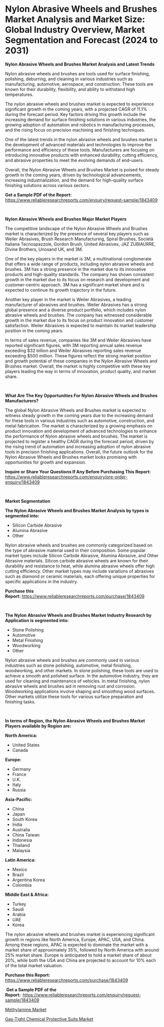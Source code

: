 <p><h1>Nylon Abrasive Wheels and Brushes Market Analysis and Market Size: Global Industry Overview, Market Segmentation and Forecast (2024 to 2031)</h1></p><p><strong>Nylon Abrasive Wheels and Brushes Market Analysis and Latest Trends</strong></p>
<p><p>Nylon abrasive wheels and brushes are tools used for surface finishing, polishing, deburring, and cleaning in various industries such as manufacturing, automotive, aerospace, and construction. These tools are known for their durability, flexibility, and ability to withstand high temperatures.</p><p>The nylon abrasive wheels and brushes market is expected to experience significant growth in the coming years, with a projected CAGR of 11.1% during the forecast period. Key factors driving this growth include the increasing demand for surface finishing solutions in various industries, the growing adoption of automation and robotics in manufacturing processes, and the rising focus on precision machining and finishing techniques.</p><p>One of the latest trends in the nylon abrasive wheels and brushes market is the development of advanced materials and technologies to improve the performance and efficiency of these tools. Manufacturers are focusing on introducing innovative products with enhanced durability, cutting efficiency, and abrasive properties to meet the evolving demands of end-users.</p><p>Overall, the Nylon Abrasive Wheels and Brushes Market is poised for steady growth in the coming years, driven by technological advancements, increasing industrialization, and the demand for high-quality surface finishing solutions across various sectors.</p></p>
<p><strong>Get a Sample PDF of the Report:&nbsp;</strong> <a href="https://www.reliableresearchreports.com/enquiry/request-sample/1843409">https://www.reliableresearchreports.com/enquiry/request-sample/1843409</a></p>
<p>&nbsp;</p>
<p><strong>Nylon Abrasive Wheels and Brushes Major Market Players</strong></p>
<p><p>The competitive landscape of the Nylon Abrasive Wheels and Brushes market is characterized by the presence of several key players such as Weiler Abrasives, Brush Research Manufacturing, Spiral Brushes, Società Italiana Tecnospazzole, Gordon Brush, United Abrasives, JAZ ZUBIAURRE, Divine Brothers, Unosand UK, and 3M.</p><p>One of the key players in the market is 3M, a multinational conglomerate that offers a wide range of products, including nylon abrasive wheels and brushes. 3M has a strong presence in the market due to its innovative products and high-quality standards. The company has shown consistent growth in the market due to its focus on research and development and customer-centric approach. 3M has a significant market share and is expected to continue its growth trajectory in the future.</p><p>Another key player in the market is Weiler Abrasives, a leading manufacturer of abrasives and brushes. Weiler Abrasives has a strong global presence and a diverse product portfolio, which includes nylon abrasive wheels and brushes. The company has witnessed considerable growth in the market due to its focus on product innovation and customer satisfaction. Weiler Abrasives is expected to maintain its market leadership position in the coming years.</p><p>In terms of sales revenue, companies like 3M and Weiler Abrasives have reported significant figures, with 3M reporting annual sales revenue exceeding $32 billion and Weiler Abrasives reporting sales revenue exceeding $500 million. These figures reflect the strong market position and growth potential of these companies in the Nylon Abrasive Wheels and Brushes market. Overall, the market is highly competitive with these key players leading the way in terms of innovation, product quality, and market share.</p></p>
<p>&nbsp;</p>
<p><strong>What Are The Key Opportunities For Nylon Abrasive Wheels and Brushes Manufacturers?</strong></p>
<p><p>The global Nylon Abrasive Wheels and Brushes market is expected to witness steady growth in the coming years due to the increasing demand for these tools in various industries such as automotive, construction, and metal fabrication. The market is characterized by a growing emphasis on product innovation and development of advanced technologies to enhance the performance of Nylon abrasive wheels and brushes. The market is projected to register a healthy CAGR during the forecast period, driven by the rising trend of automation and increasing adoption of nylon abrasive tools in precision finishing applications. Overall, the future outlook for the Nylon Abrasive Wheels and Brushes market looks promising with opportunities for growth and expansion.</p></p>
<p><strong>Inquire or Share Your Questions If Any Before Purchasing This Report:</strong> <a href="https://www.reliableresearchreports.com/enquiry/pre-order-enquiry/1843409">https://www.reliableresearchreports.com/enquiry/pre-order-enquiry/1843409</a></p>
<p>&nbsp;</p>
<p><strong>Market Segmentation</strong></p>
<p><strong>The Nylon Abrasive Wheels and Brushes Market Analysis by types is segmented into:</strong></p>
<p><ul><li>Silicon Carbide Abrasive</li><li>Alumina Abrasive</li><li>Other</li></ul></p>
<p><p>Nylon abrasive wheels and brushes are commonly categorized based on the type of abrasive material used in their composition. Some popular market types include Silicon Carbide Abrasive, Alumina Abrasive, and Other Abrasive materials. Silicon carbide abrasive wheels are known for their durability and resistance to heat, while alumina abrasive wheels offer high cutting efficiency. Other market types may include variations of abrasives such as diamond or ceramic materials, each offering unique properties for specific applications in the industry.</p></p>
<p><strong>Purchase this Report:&nbsp;</strong><a href="https://www.reliableresearchreports.com/purchase/1843409">https://www.reliableresearchreports.com/purchase/1843409</a></p>
<p>&nbsp;</p>
<p><strong>The Nylon Abrasive Wheels and Brushes Market Industry Research by Application is segmented into:</strong></p>
<p><ul><li>Stone Polishing</li><li>Automotive</li><li>Metal Finishing</li><li>Woodworking</li><li>Other</li></ul></p>
<p><p>Nylon abrasive wheels and brushes are commonly used in various industries such as stone polishing, automotive, metal finishing, woodworking, and other markets. In stone polishing, these tools are used to achieve a smooth and polished surface. In the automotive industry, they are used for cleaning and maintenance of vehicles. In metal finishing, nylon abrasive wheels and brushes aid in removing rust and corrosion. Woodworking applications involve shaping and smoothing wood surfaces. Other markets utilize these tools for various surface preparation and finishing tasks.</p></p>
<p>&nbsp;</p>
<p><strong>In terms of Region, the Nylon Abrasive Wheels and Brushes Market Players available by Region are:</strong></p>
<p>
    <p> <strong> North America: </strong>
        <ul>
            <li>United States</li>
            <li>Canada</li>
        </ul>
        </p> 
    <p> <strong> Europe: </strong>
        <ul>
            <li>Germany</li>
            <li>France</li>
            <li>U.K.</li>
            <li>Italy</li>
            <li>Russia</li>
        </ul>
        </p> 
    <p> <strong> Asia-Pacific: </strong>
        <ul>
            <li>China</li>
            <li>Japan</li>
            <li>South Korea</li>
            <li>India</li>
            <li>Australia</li>
            <li>China Taiwan</li>
            <li>Indonesia</li>
            <li>Thailand</li>
            <li>Malaysia</li>
        </ul>
        </p> 
    <p> <strong> Latin America: </strong>
        <ul>
            <li>Mexico</li>
            <li>Brazil</li>
            <li>Argentina Korea</li>
            <li>Colombia</li>
        </ul>
        </p> 
    <p> <strong> Middle East & Africa: </strong>
        <ul>
            <li>Turkey</li>
            <li>Saudi</li>
            <li>Arabia</li>
            <li>UAE</li>
            <li>Korea</li>
        </ul>
    </p>
    </p>
<p><p>The nylon abrasive wheels and brushes market is experiencing significant growth in regions like North America, Europe, APAC, USA, and China. Among these regions, APAC is expected to dominate the market with a market share of approximately 35%, followed by North America with around 25% market share. Europe is anticipated to hold a market share of about 20%, while both the USA and China are projected to account for 10% each of the total market valuation.</p></p>
<p><strong>Purchase this Report: </strong><a href="https://www.reliableresearchreports.com/purchase/1843409">https://www.reliableresearchreports.com/purchase/1843409</a></p>
<p>&nbsp;<strong>Get a Sample PDF of the Report:&nbsp;&nbsp;</strong><a href="https://www.reliableresearchreports.com/enquiry/request-sample/1843409">https://www.reliableresearchreports.com/enquiry/request-sample/1843409</a></p>
<p><strong></strong></p>
<p><p><a href="https://lydian-appliance-61d.notion.site/Methylamine-Market-A-Comprehensive-Report-of-its-Market-Share-Growth-Trends-2024-2031-5049ad61dffd4ff498b13c9e608a54b4">Methylamine Market</a></p><p><a href="https://github.com/Chiragrp22/Market-Research-Report-List-3/blob/main/gas-tight-chemical-protective-suits-market.md">Gas-Tight Chemical Protective Suits Market</a></p></p>